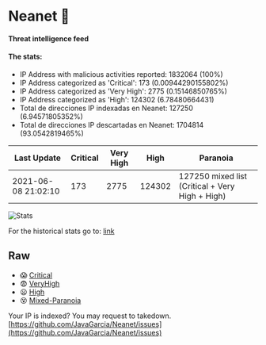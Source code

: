 # Neanet :hocho:
#### Threat intelligence feed
#### The stats:

- IP Address with malicious activities reported: 1832064 (100%)
- IP Address categorized as 'Critical':  173 (0.00944290155802%)
- IP Address categorized as 'Very High':  2775 (0.15146850765%)
- IP Address categorized as 'High':  124302 (6.78480664431)
- Total de direcciones IP indexadas en Neanet:  127250 (6.94571805352%)
- Total de direcciones IP descartadas en Neanet:  1704814 (93.0542819465%)

| Last Update | Critical | Very High | High | Paranoia |
| --- | --- | --- | --- | --- |
| 2021-06-08 21:02:10 | 173 | 2775 | 124302 | 127250 mixed list (Critical + Very High + High)|

![Stats](https://docs.google.com/spreadsheets/d/e/2PACX-1vSnaNMIXVabIpDJjufMlzH7poXnshF3mgd8Is1g9ytUEzVsP5my4Trn8f-xkoLLQ38xpL3HtmUexLo6/pubchart?oid=501124687&format=image)

For the historical stats go to: [link](/stats.csv)
## Raw
- :scream: [Critical](https://raw.githubusercontent.com/JavaGarcia/Neanet/master/blacklists/neanet_critical.txt)
- :fearful: [VeryHigh](https://raw.githubusercontent.com/JavaGarcia/Neanet/master/blacklists/neanet_veryHigh.txtt)
- :frowning: [High](https://raw.githubusercontent.com/JavaGarcia/Neanet/master/blacklists/neanet_high.txt)
- :dizzy_face: [Mixed-Paranoia](https://raw.githubusercontent.com/JavaGarcia/Neanet/master/blacklists/neanet_all.txt)


Your IP is indexed? You may request to takedown. [https://github.com/JavaGarcia/Neanet/issues](https://github.com/JavaGarcia/Neanet/issues)

































































































































































































































































































































































































































































































































































































































































































































































































































































































































































































































































































































































































































































































































































































































































































































































































































































































































































































































































































































































































































































































































































































































































































































































































































































































































































































































































































































































































































































































































































































































































































































































































































































































































































































































































































































































































































































































































































































































































































































































































































































































































































































































































































































































































































































































































































































































































































































































































































































































































































































































































































































































































































































































































































































































































































































































































































































































































































































































































































































































































































































































































































































































































































































































































































































































































































































































































































































































































































































































































































































































































































